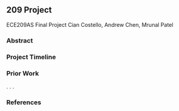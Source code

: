 ## 209 Project

ECE209AS Final Project
Cian Costello, Andrew Chen, Mrunal Patel

### Abstract 

### Project Timeline

### Prior Work



.
.
.




### References
